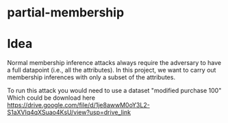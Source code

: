 # partial-membership

# Idea
Normal membership inference attacks always require the adversary to have a full datapoint (i.e., all the attributes).
In this project, we want to carry out membership inferences with only a subset of the attributes.


To run this attack you would need to use a dataset "modified purchase 100" 
Which could be download here https://drive.google.com/file/d/1je8awwM0oY3L2-S1aXVlq4qXSuao4KsU/view?usp=drive_link
